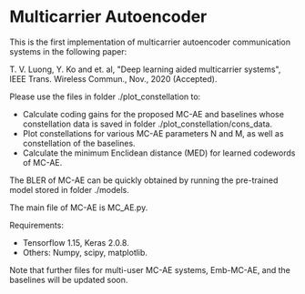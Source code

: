 # Multicarrier Autoencoder
This is the first implementation of multicarrier autoencoder communication systems in the following paper:

T. V. Luong, Y. Ko and et. al, "Deep learning aided multicarrier systems", IEEE Trans. Wireless Commun., Nov., 2020 (Accepted).

Please use the files in folder ./plot_constellation to:
- Calculate coding gains for the proposed MC-AE and baselines whose constellation data is saved in folder ./plot_constellation/cons_data.
- Plot constellations for various MC-AE parameters N and M, as well as constellation of the baselines.
- Calculate the minimum Enclidean distance (MED) for learned codewords of MC-AE.

The BLER of MC-AE can be quickly obtained by running the pre-trained model stored in folder ./models. 

The main file of MC-AE is MC_AE.py. 

Requirements: 
- Tensorflow 1.15, Keras 2.0.8.
- Others: Numpy, scipy, matplotlib.

Note that further files for multi-user MC-AE systems, Emb-MC-AE, and the baselines will be updated soon. 
